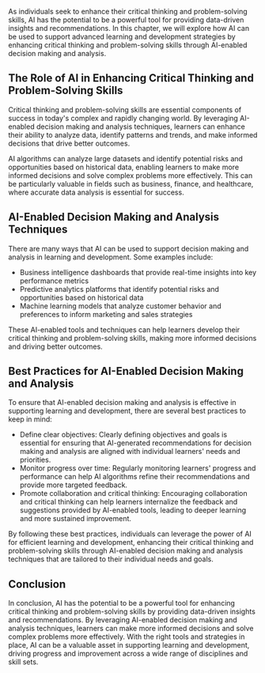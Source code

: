 

As individuals seek to enhance their critical thinking and problem-solving skills, AI has the potential to be a powerful tool for providing data-driven insights and recommendations. In this chapter, we will explore how AI can be used to support advanced learning and development strategies by enhancing critical thinking and problem-solving skills through AI-enabled decision making and analysis.

The Role of AI in Enhancing Critical Thinking and Problem-Solving Skills
------------------------------------------------------------------------

Critical thinking and problem-solving skills are essential components of success in today's complex and rapidly changing world. By leveraging AI-enabled decision making and analysis techniques, learners can enhance their ability to analyze data, identify patterns and trends, and make informed decisions that drive better outcomes.

AI algorithms can analyze large datasets and identify potential risks and opportunities based on historical data, enabling learners to make more informed decisions and solve complex problems more effectively. This can be particularly valuable in fields such as business, finance, and healthcare, where accurate data analysis is essential for success.

AI-Enabled Decision Making and Analysis Techniques
--------------------------------------------------

There are many ways that AI can be used to support decision making and analysis in learning and development. Some examples include:

* Business intelligence dashboards that provide real-time insights into key performance metrics
* Predictive analytics platforms that identify potential risks and opportunities based on historical data
* Machine learning models that analyze customer behavior and preferences to inform marketing and sales strategies

These AI-enabled tools and techniques can help learners develop their critical thinking and problem-solving skills, making more informed decisions and driving better outcomes.

Best Practices for AI-Enabled Decision Making and Analysis
----------------------------------------------------------

To ensure that AI-enabled decision making and analysis is effective in supporting learning and development, there are several best practices to keep in mind:

* Define clear objectives: Clearly defining objectives and goals is essential for ensuring that AI-generated recommendations for decision making and analysis are aligned with individual learners' needs and priorities.
* Monitor progress over time: Regularly monitoring learners' progress and performance can help AI algorithms refine their recommendations and provide more targeted feedback.
* Promote collaboration and critical thinking: Encouraging collaboration and critical thinking can help learners internalize the feedback and suggestions provided by AI-enabled tools, leading to deeper learning and more sustained improvement.

By following these best practices, individuals can leverage the power of AI for efficient learning and development, enhancing their critical thinking and problem-solving skills through AI-enabled decision making and analysis techniques that are tailored to their individual needs and goals.

Conclusion
----------

In conclusion, AI has the potential to be a powerful tool for enhancing critical thinking and problem-solving skills by providing data-driven insights and recommendations. By leveraging AI-enabled decision making and analysis techniques, learners can make more informed decisions and solve complex problems more effectively. With the right tools and strategies in place, AI can be a valuable asset in supporting learning and development, driving progress and improvement across a wide range of disciplines and skill sets.
